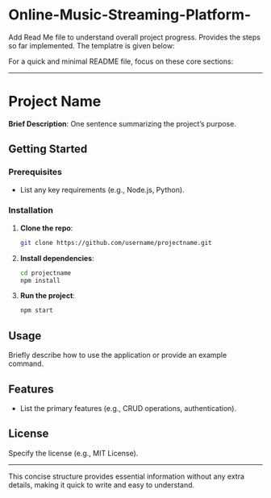# Online-Music-Streaming-Platform-

Add Read Me file to understand overall project progress. Provides the steps so far implemented. The templatre is given below:

For a quick and minimal README file, focus on these core sections:

---

# Project Name

**Brief Description**: One sentence summarizing the project’s purpose.

## Getting Started

### Prerequisites
- List any key requirements (e.g., Node.js, Python).

### Installation
1. **Clone the repo**:
   ```bash
   git clone https://github.com/username/projectname.git
   ```
2. **Install dependencies**:
   ```bash
   cd projectname
   npm install
   ```
3. **Run the project**:
   ```bash
   npm start
   ```

## Usage

Briefly describe how to use the application or provide an example command.

## Features

- List the primary features (e.g., CRUD operations, authentication).

## License

Specify the license (e.g., MIT License).

---

This concise structure provides essential information without any extra details, making it quick to write and easy to understand.
